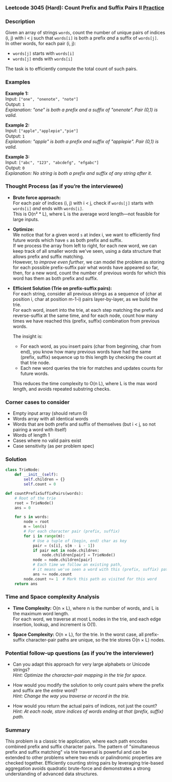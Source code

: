 ### Leetcode 3045 (Hard): Count Prefix and Suffix Pairs II [Practice](https://leetcode.com/problems/count-prefix-and-suffix-pairs-ii)

### Description  
Given an array of strings `words`, count the number of unique pairs of indices (i, j) with i < j such that `words[i]` is both a prefix *and* a suffix of `words[j]`.  
In other words, for each pair (i, j):  
- `words[j]` starts with `words[i]`  
- `words[j]` ends with `words[i]`  

The task is to efficiently compute the total count of such pairs.

### Examples  

**Example 1:**  
Input: `["one", "onenote", "note"]`  
Output: `1`  
*Explanation: "one" is both a prefix and a suffix of "onenote". Pair (0,1) is valid.*

**Example 2:**  
Input: `["apple","applepie","pie"]`  
Output: `1`  
*Explanation: "apple" is both a prefix and suffix of "applepie". Pair (0,1) is valid.*

**Example 3:**  
Input: `["abc", "123", "abcdefg", "efgabc"]`  
Output: `0`  
*Explanation: No string is both a prefix and suffix of any string after it.*

### Thought Process (as if you’re the interviewee)  

- **Brute force approach:**  
  For each pair of indices (i, j) with i < j, check if `words[j]` starts with `words[i]` *and* ends with `words[i]`.  
  This is O(n² * L), where L is the average word length—not feasible for large inputs.

- **Optimize:**  
  We notice that for a given word `s` at index i, we want to efficiently find future words which have `s` as both prefix and suffix.  
  If we process the array from left to right, for each new word, we can keep track of all smaller words we've seen, using a data structure that allows prefix and suffix matching.  
  However, to *improve even further*, we can model the problem as storing for each possible prefix-suffix pair what words have appeared so far, then, for a new word, count the number of previous words for which this word has them as both prefix and suffix.

- **Efficient Solution (Trie on prefix-suffix pairs):**  
  For each string, consider all previous strings as a sequence of (char at position i, char at position m-1-i) pairs layer-by-layer, as we build the trie.  
  For each word, insert into the trie, at each step matching the prefix and reverse-suffix at the same time, and for each node, count how many times we have reached this (prefix, suffix) combination from previous words.

  The insight is:  
  - For each word, as you insert pairs (char from beginning, char from end), you know how many previous words have had the same (prefix, suffix) sequence up to this length by checking the count at that trie node.  
  - Each new word queries the trie for matches and updates counts for future words.

  This reduces the time complexity to O(n L), where L is the max word length, and avoids repeated substring checks.

### Corner cases to consider  
- Empty input array (should return 0)
- Words array with all identical words
- Words that are both prefix and suffix of themselves (but i < j, so not pairing a word with itself)
- Words of length 1
- Cases where no valid pairs exist
- Case sensitivity (as per problem spec)

### Solution

```python
class TrieNode:
    def __init__(self):
        self.children = {}
        self.count = 0

def countPrefixSuffixPairs(words):
    # Root of the trie
    root = TrieNode()
    ans = 0

    for s in words:
        node = root
        m = len(s)
        # For each character pair (prefix, suffix)
        for i in range(m):
            # Use a tuple of (begin, end) char as key
            pair = (s[i], s[m - i - 1])
            if pair not in node.children:
                node.children[pair] = TrieNode()
            node = node.children[pair]
            # Each time we follow an existing path, 
            # it means we've seen a word with this (prefix, suffix) path before
            ans += node.count
        node.count += 1  # Mark this path as visited for this word
    return ans
```

### Time and Space complexity Analysis  

- **Time Complexity:** O(n × L), where n is the number of words, and L is the maximum word length.  
  For each word, we traverse at most L nodes in the trie, and each edge insertion, lookup, and increment is O(1).

- **Space Complexity:** O(n × L), for the trie. In the worst case, all prefix-suffix character-pair paths are unique, so the trie stores O(n × L) nodes.

### Potential follow-up questions (as if you’re the interviewer)  

- Can you adapt this approach for very large alphabets or Unicode strings?  
  *Hint: Optimize the character-pair mapping in the trie for space.*

- How would you modify the solution to only count pairs where the prefix and suffix are the *entire* word?  
  *Hint: Change the way you traverse or record in the trie.*

- How would you return the actual pairs of indices, not just the count?  
  *Hint: At each node, store indices of words ending at that (prefix, suffix) path.*

### Summary
This problem is a classic trie application, where each path encodes combined prefix and suffix character pairs. The pattern of "simultaneous prefix and suffix matching" via trie traversal is powerful and can be extended to other problems where two ends or palindromic properties are checked together. Efficiently counting string pairs by leveraging trie-based aggregation avoids quadratic brute-force and demonstrates a strong understanding of advanced data structures.